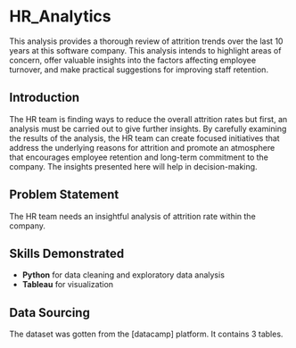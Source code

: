 # HR_Analytics
This analysis provides a thorough review of attrition trends over the last 10 years at this software company. This analysis intends to highlight areas of concern, offer valuable insights into the factors affecting employee turnover, and make practical suggestions for improving staff retention.

## Introduction
The HR team is finding ways to reduce the overall attrition rates but first, an analysis must be carried out to give further insights.
By carefully examining the results of the analysis, the HR team can create focused initiatives that address the underlying reasons for attrition and promote an atmosphere that encourages employee retention and long-term commitment to the company. The insights presented here will help in decision-making.

## Problem Statement
The HR team needs an insightful analysis of attrition rate within the company.

## Skills Demonstrated
- **Python** for data cleaning and exploratory data analysis
- **Tableau** for visualization

## Data Sourcing
The dataset was gotten from the [datacamp] platform. It contains 3 tables.
